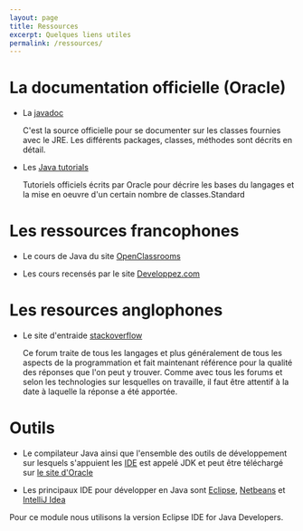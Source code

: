 ```yaml
---
layout: page
title: Ressources
excerpt: Quelques liens utiles
permalink: /ressources/
---
```


# La documentation officielle (Oracle)

* La [javadoc](https://docs.oracle.com/javase/7/docs/api/)

    C'est la source officielle pour se documenter sur les classes fournies avec le JRE. Les différents packages, classes, méthodes sont décrits en détail.
   
* Les [Java tutorials](https://docs.oracle.com/javase/tutorial/)

    Tutoriels officiels écrits par Oracle pour décrire les bases du langages et la mise en oeuvre d'un certain nombre de classes.Standard

# Les ressources francophones

* Le cours de Java du site [OpenClassrooms](http://openclassrooms.com/courses/apprenez-a-programmer-en-java)

* Les cours recensés par le site [Developpez.com](http://java.developpez.com/cours/)


# Les resources anglophones

* Le site d'entraide [stackoverflow](http://stackoverflow.com)

    Ce forum traite de tous les langages et plus généralement de tous les aspects de la programmation et fait maintenant référence pour la qualité des réponses que l'on peut y trouver. Comme avec tous les forums et selon les technologies sur lesquelles on travaille, il faut être attentif à la date à laquelle la réponse a été apportée.
    

# Outils

* Le compilateur Java ainsi que l'ensemble des outils de développement sur lesquels s'appuient les [IDE](http://fr.wikipedia.org/wiki/Environnement_de_développement) est appelé JDK et peut être téléchargé sur [le site d'Oracle](http://www.oracle.com/technetwork/java/javase/downloads/index.html)

* Les principaux IDE pour développer en Java sont [Eclipse](https://www.eclipse.org/downloads/packages/), [Netbeans](https://netbeans.org) et [IntelliJ Idea](https://www.jetbrains.com/idea/)

Pour ce module nous utilisons la version Eclipse IDE for Java Developers.

